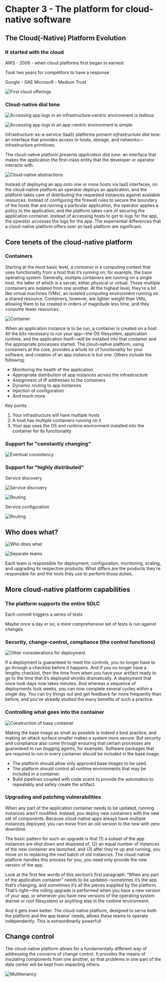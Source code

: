 # Chapter 3 - The platform for cloud-native software 

## The Cloud(-Native) Platform Evolution

### It started with the cloud

AWS - 2006 - when cloud platforms first began in earnest

Took two years for competitors to have a response

Google - GAE
Microsoft - Medium Trust

![First cloud offerings](3_1.png)

### Cloud-native dial tone

![Accessing app logs in an infrastructure-centric environment is tedious](3_2.png)

![Accessing app logs in an app-centric environment is simple](3_3.png)

Infrastructure-as-a-service (IaaS) platforms present *infrastructure dial tone:* an interface that provides access to hosts, storage, and networks—infrastructure primitives. 

The cloud-native platform presents *application dial tone:* an interface that makes the application the first-class entity that the developer or operator interacts with. 

![Cloud-native abstractions](3_4.png)

Instead of deploying an app onto one or more hosts via IaaS interfaces, on the cloud-native platform an operator deploys an application, and the platform takes care of distributing the requested instances against available resources. Instead of configuring the firewall rules to secure the boundary of the hosts that are running a particular application, the operator applies a policy to the application, and the platform takes care of securing the application container. Instead of accessing hosts to get to logs for the app, the operator accesses the logs for the app. The experiential differences that a cloud-native platform offers over an IaaS platform are significant. 

## Core tenets of the cloud-native platform

### Containers

Starting at the most basic level, a *container* is a computing context that uses functionality from a host that it’s running on; for example, the base operating system. Generally, multiple containers are running on a single host, the latter of which is a server, either physical or virtual. These multiple containers are isolated from one another. At the highest level, they’re a bit like virtual machines (VMs), an isolated computing environment running on a shared resource. Containers, however, are lighter weight than VMs, allowing them to be created in orders of magnitude less time, and they consume fewer resources. 

![Container](3_5.png)

When an application instance is to be run, a container is created on a host. All the bits necessary to run your app—the OS filesystem, application runtime, and the application itself—will be installed into that container and the appropriate processes started. The cloud-native platform, using containers at the core, provides a whole lot of functionality for your software, and creation of an app instance is but one. Others include the following:

- Monitoring the health of the application
- Appropriate distribution of app instances across the infrastructure
- Assignment of IP addresses to the containers
- Dynamic routing to app instances
- Injection of configuration
- And much more

Key points
1. Your infrastructure will have multiple hosts
2. A host has multiple containers running on it
3. Your app uses the OS and runtime environment installed into the container for its functionality

### Support for "constantly changing"

![Eventual consistency](3_6.png)

### Support for "highly distributed"

Service discovery

![Service discovery](3_7.png)

![Routing](3_8.png)

Service configuration

![Routing](3_9.png)

## Who does what?

![Who does what](3_10.png)

![Separate teams](3_11.png)

Each team is responsible for deployment, configuration, monitoring, scaling, and upgrading its respective products. What differs are the products they’re responsible for and the tools they use to perform those duties. 

## More cloud-native platform capabilities

### The platform supports the entire SDLC

Each commit triggers a series of tests

Maybe once a day or so, a more comprehensive set of tests is run against changes

### Security, change-control, compliance (the control functions) 

![Other considerations for deployment](3_12.png)

If a deployment is guaranteed to meet the controls, you no longer have to go through a checklist before it happens. And if you no longer have a lengthy checklist, then the time from when you have your artifact ready to go to the time that it’s deployed shrinks dramatically. A deployment that once took days now takes minutes. And whereas a sequence of deployments took weeks, you can now complete several cycles within a single day. You can try things out and get feedback far more frequently than before, and you’ve already studied the many benefits of such a practice.

### Controlling what goes into the container 

![Construction of base container](3_13.png)

Making the base image as small as possible is indeed a best practice, and making an attack surface smaller makes a system more secure. But security and compliance also come through ensuring that certain processes are guaranteed to run (logging agents, for example). Software packages that are required to run in every container should be included in the base image. 

- The platform should allow only approved base images to be used.
- The platform should control all runtime environments that may be included in a container.
- Build pipelines coupled with code scans to provide the automation to repeatably and safely create the artifact.

### Upgrading and patching vulnerabilities 

When any part of the application container needs to be updated, running instances aren’t modified. Instead, you deploy new containers with the new set of components. Because cloud-native apps always have multiple instances deployed, you can move from an old version to the new with zero downtime.

The basic pattern for such an upgrade is that (1) a subset of the app instances are shut down and disposed of, (2) an equal number of instances of the new container are launched, and (3) after they’re up and running, you move on to replacing the next batch of old instances. The cloud-native platform handles this process for you; you need only provide the new version of the app.

Look at the first few words of this section’s first paragraph: “When any part of the application container” needs to be updated—sometimes it’s the app that’s changing, and sometimes it’s all the pieces supplied by the platform. That’s right—the rolling upgrade is performed when you have a new version of your app, or whenever you have new versions of the operating system (kernel or root filesystem) or anything else in the runtime environment.

And it gets even better. The cloud-native platform, designed to serve both the platform and the app teams’ needs, allows these teams to operate independently. This is extraordinarily powerful! 

## Change control

The cloud-native platform allows for a fundamentally different way of addressing the concerns of change control. It provides the means of insulating components from one another, so that problems in one part of the data center will be kept from impacting others. 

![Multitenancy](3_14.png)